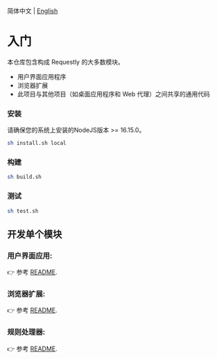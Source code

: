 简体中文 | [English](./getting-started.md)
# 入门

本仓库包含构成 Requestly 的大多数模块。

- 用户界面应用程序
- 浏览器扩展
- 此项目与其他项目（如桌面应用程序和 Web 代理）之间共享的通用代码

### 安装

请确保您的系统上安装的NodeJS版本 >= 16.15.0。

```sh
sh install.sh local
```    

### 构建

```sh
sh build.sh    
```

### 测试

```sh 
sh test.sh
```

## 开发单个模块

### 用户界面应用:

👉 参考 [README](./app/README.md).

### 浏览器扩展:

👉 参考 [README](./browser-extension/README.md).

### 规则处理器:

👉 参考 [README](./common/rule-processor/README.md).

